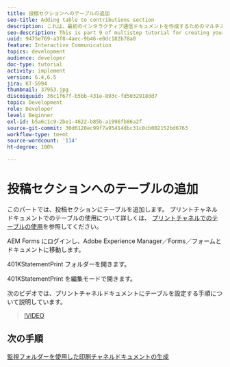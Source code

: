 ```yaml
---
title: 投稿セクションへのテーブルの追加
seo-title: Adding table to contributions section
description: これは、最初のインタラクティブ通信ドキュメントを作成するためのマルチステップチュートリアルの第 9 部です。このパートでは、投稿セクションにテーブルを追加します。
seo-description: This is part 9 of multistep tutorial for creating your first interactive communication document.In this part, we will add a table to the contributions section.
uuid: 9475e769-a3f8-4aec-9b46-e0dc182b78a0
feature: Interactive Communication
topics: development
audience: developer
doc-type: tutorial
activity: implement
version: 6.4,6.5
jira: KT-5994
thumbnail: 37953.jpg
discoiquuid: 36c1f67f-b5bb-431e-893c-fd5032918dd7
topic: Development
role: Developer
level: Beginner
exl-id: b5a6c1c9-2be1-4622-b85b-a1996fb86a2f
source-git-commit: 30d6120ec99f7a95414dbc31c0cb002152bd6763
workflow-type: tm+mt
source-wordcount: '114'
ht-degree: 100%

---
```


# 投稿セクションへのテーブルの追加

このパートでは、投稿セクションにテーブルを追加します。
プリントチャネルドキュメントでのテーブルの使用について詳しくは、 [プリントチャネルでのテーブルの使用](/help/forms/interactive-communications/table-in-print-channel-documents-video-use.md)を参照してください。

AEM Forms にログインし、Adobe Experience Manager／Forms／フォームとドキュメントに移動します。

401KStatementPrint フォルダーを開きます。

401KStatementPrint を編集モードで開きます。

次のビデオでは、プリントチャネルドキュメントにテーブルを設定する手順について説明しています。

>[!VIDEO](https://video.tv.adobe.com/v/27769?quality=12&learn=on)

## 次の手順

[監視フォルダーを使用した印刷チャネルドキュメントの生成](./using-watched-folder-to-generate-document.md)